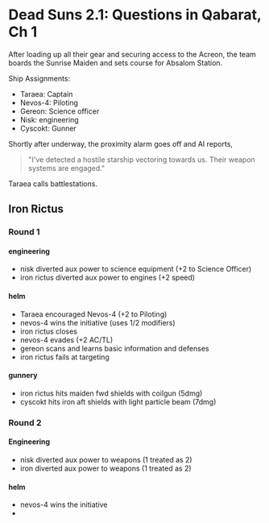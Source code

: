 # Dead Suns 2.1: Questions in Qabarat, Ch 1

After loading up all their gear and securing access to the Acreon, the team boards the Sunrise Maiden and sets course for Absalom Station.

Ship Assignments:

- Taraea: Captain
- Nevos-4: Piloting
- Gereon: Science officer
- Nisk: engineering
- Cyscokt: Gunner

Shortly after underway, the proximity alarm goes off and AI reports,

>"I've detected a hostile starship vectoring towards us. Their weapon systems are engaged."

Taraea calls battlestations.

## Iron Rictus

### Round 1

#### engineering

- nisk diverted aux power to science equipment (+2 to Science Officer)
- iron rictus diverted aux power to engines (+2 speed)

#### helm

- Taraea encouraged Nevos-4 (+2 to Piloting)
- nevos-4 wins the initiative (uses 1/2 modifiers)
- iron rictus closes
- nevos-4 evades (+2 AC/TL)
- gereon scans and learns basic information and defenses
- iron rictus fails at targeting

#### gunnery

- iron rictus hits maiden fwd shields with coilgun (5dmg)
- cyscokt hits iron aft shields with light particle beam (7dmg)

### Round 2

#### Engineering

- nisk diverted aux power to weapons (1 treated as 2)
- iron diverted aux power to weapons (1 treated as 2)

#### helm

- nevos-4 wins the initiative
- 

